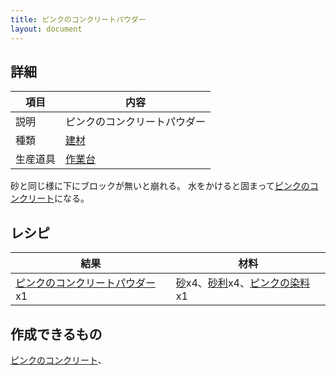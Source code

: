 ```yaml
---
title: ピンクのコンクリートパウダー
layout: document
---
```

## 詳細

|項目|内容|
|---|---|
|説明|ピンクのコンクリートパウダー|
|種類|[建材](建材)|
|生産道具|[作業台](作業台)|

砂と同じ様に下にブロックが無いと崩れる。
水をかけると固まって[ピンクのコンクリート](ピンクのコンクリート)になる。

## レシピ

|結果|材料|
|---|---|
|[ピンクのコンクリートパウダー](ピンクのコンクリートパウダー)x1|[砂](砂)x4、[砂利](砂利)x4、[ピンクの染料](ピンクの染料)x1|

## 作成できるもの

[ピンクのコンクリート](ピンクのコンクリート)、
